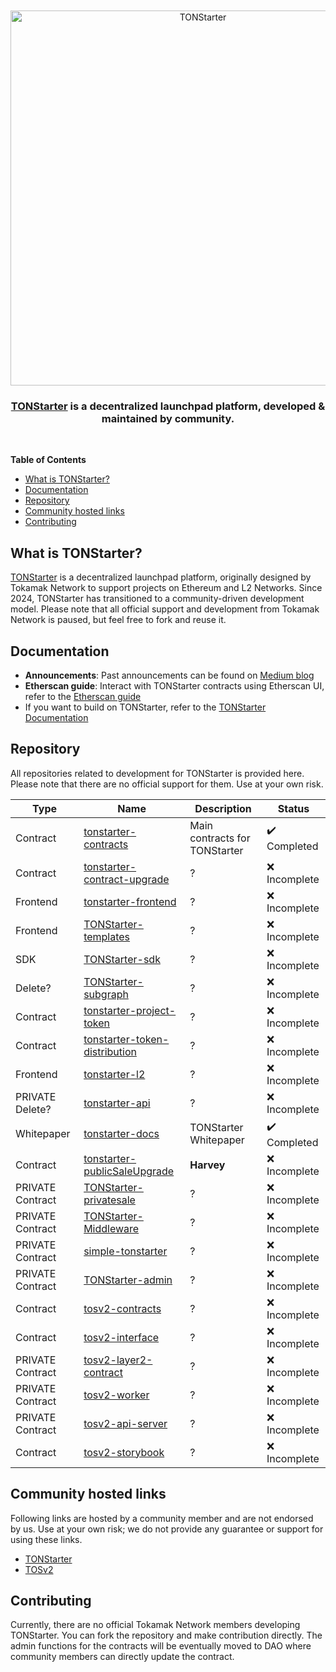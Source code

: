 <div align="center">
  <br />
  <br />
  <a href="https://tonstarter.tokamak.network"><img alt="TONStarter" src="https://tonstarter.tokamak.network/static/media/fld_bi_gray.bec69ff3.svg" width=600></a>
  <br />
  <h3><a href="https://tonstarter.tokamak.network">TONStarter</a> is a decentralized launchpad platform, developed & maintained by community.</h3>
  <br />
</div>

**Table of Contents**
- [What is TONStarter?](#what-is-tonstarter)
- [Documentation](#documentation)
- [Repository](#repository)
- [Community hosted links](#community-hosted-links)
- [Contributing](#contributing)

## What is TONStarter?
[TONStarter](https://tonstarter.tokamak.network) is a decentralized launchpad platform, originally designed by Tokamak Network to support projects on Ethereum and L2 Networks. Since 2024, TONStarter has transitioned to a community-driven development model. Please note that all official support and development from Tokamak Network is paused, but feel free to fork and reuse it.

## Documentation
- **Announcements**: Past announcements can be found on [Medium blog](https://medium.com/tokamak-network/search?q=tonstarter)
- **Etherscan guide**: Interact with TONStarter contracts using Etherscan UI, refer to the [Etherscan guide](./docs/readme.md)
- If you want to build on TONStarter, refer to the [TONStarter Documentation](html.link)

## Repository
All repositories related to development for TONStarter is provided here. Please note that there are no official support for them. Use at your own risk.  

| Type     | Name | Description | Status                        |
|----------|------|-------------|-------------------------------|
| Contract |  [tonstarter-contracts](https://github.com/tokamak-network/tonstarter-contracts) | Main contracts for TONStarter  |  :heavy_check_mark: Completed
|     Contract    |   [tonstarter-contract-upgrade](https://github.com/tokamak-network/tonstarter-contract-upgrade)  |    ?        |  :x: Incomplete
|     Frontend    |   [tonstarter-frontend](https://github.com/tokamak-network/tonstarter-frontend)  |    ?        |  :x: Incomplete
|     Frontend    |   [TONStarter-templates](https://github.com/tokamak-network/TONStarter-templates)  |    ?        |  :x: Incomplete
|     SDK    |   [TONStarter-sdk](https://github.com/tokamak-network/TONStarter-sdk)  |    ?        |  :x: Incomplete
|     Delete?    |   [TONStarter-subgraph](https://github.com/tokamak-network/TONStarter-subgraph)  |    ?        |  :x: Incomplete
|     Contract    |   [tonstarter-project-token](https://github.com/tokamak-network/tonstarter-project-token)  |    ?        |  :x: Incomplete
|     Contract    |   [tonstarter-token-distribution](https://github.com/tokamak-network/tonstarter-token-distribution)  |    ?        |  :x: Incomplete
|     Frontend    |   [tonstarter-l2](https://github.com/tokamak-network/tonstarter-l2)  |    ?        |  :x: Incomplete
|     PRIVATE Delete?    |   [ tonstarter-api](https://github.com/tokamak-network/tonstarter-api)  |    ?        |  :x: Incomplete
|     Whitepaper    |   [tonstarter-docs](https://github.com/tokamak-network/tonstarter-docs)  |TONStarter Whitepaper        |  :heavy_check_mark: Completed 
|     Contract    |   [tonstarter-publicSaleUpgrade](https://github.com/tokamak-network/tonstarter-publicSaleUpgrade)  |   **Harvey**       |  :x: Incomplete
|     PRIVATE Contract    |   [TONStarter-privatesale](https://github.com/tokamak-network/TONStarter-privatesale)  |    ?        |  :x: Incomplete
|     PRIVATE Contract    |   [TONStarter-Middleware](https://github.com/tokamak-network/TONStarter-Middleware)  |    ?        |  :x: Incomplete
|     PRIVATE Contract    |   [simple-tonstarter](https://github.com/tokamak-network/simple-tonstarter)  |    ?        |  :x: Incomplete
|     PRIVATE Contract    |   [TONStarter-admin](https://github.com/tokamak-network/TONStarter-admin)  |    ?        |  :x: Incomplete
|     Contract    |   [tosv2-contracts](https://github.com/tokamak-network/tosv2-contracts)  |    ?        |  :x: Incomplete
|     Contract    |   [tosv2-interface](https://github.com/tokamak-network/tosv2-interface)  |    ?        |  :x: Incomplete
|     PRIVATE Contract    |   [tosv2-layer2-contract](https://github.com/tokamak-network/tosv2-layer2-contract)  |    ?        |  :x: Incomplete
|     PRIVATE Contract    |   [tosv2-worker](https://github.com/tokamak-network/tosv2-worker)  |    ?        |  :x: Incomplete
|     PRIVATE Contract    |   [tosv2-api-server](https://github.com/tokamak-network/tosv2-api-server)  |    ?        |  :x: Incomplete
|     Contract    |   [tosv2-storybook](https://github.com/tokamak-network/tosv2-storybook)  |    ?        |  :x: Incomplete


## Community hosted links
Following links are hosted by a community member and are not endorsed by us. Use at your own risk; we do not provide any guarantee or support for using these links.  
- [TONStarter]()
- [TOSv2]()


## Contributing
Currently, there are no official Tokamak Network members developing TONStarter. You can fork the repository and make contribution directly. The admin functions for the contracts will be eventually moved to DAO where community members can directly update the contract.
